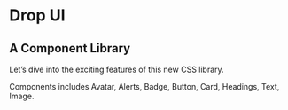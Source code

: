 # Drop UI
## A Component Library

Let’s dive into the exciting features of this new CSS library.

Components includes Avatar, Alerts, Badge, Button, Card, Headings, Text, Image. 